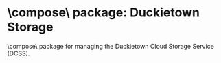 # \\compose\\ package: Duckietown Storage

\\compose\\ package for managing the Duckietown Cloud Storage Service (DCSS).